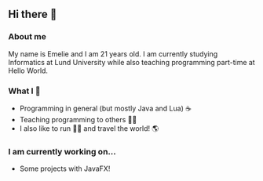 ## Hi there 👋

### About me

My name is Emelie and I am 21 years old. I am currently studying Informatics at Lund University while also teaching programming part-time at Hello World.

### What I 💜  

- Programming in general (but mostly Java and Lua) ☕️ 
- Teaching programming to others 👩‍🏫 
- I also like to run 🏃‍♀️ and travel the world! 🌎

### I am currently working on...

- Some projects with JavaFX!

<!--
**eemmeelliiee/eemmeelliiee** is a ✨ _special_ ✨ repository because its `README.md` (this file) appears on your GitHub profile.

Here are some ideas to get you started:

- 🔭 I’m currently working on ...
- 🌱 I’m currently learning ...
- 👯 I’m looking to collaborate on ...
- 🤔 I’m looking for help with ...
- 💬 Ask me about ...
- 📫 How to reach me: ...
- 😄 Pronouns: ...
- ⚡ Fun fact: ...
-->
